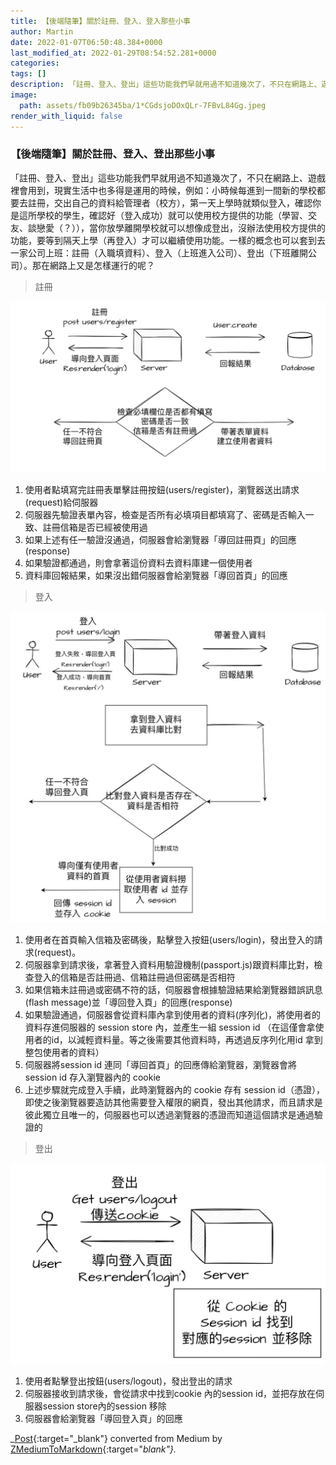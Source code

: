 ```yaml
---
title: 【後端隨筆】關於註冊、登入、登入那些小事
author: Martin
date: 2022-01-07T06:50:48.384+0000
last_modified_at: 2022-01-29T08:54:52.281+0000
categories: 
tags: []
description: 「註冊、登入、登出」這些功能我們早就用過不知道幾次了，不只在網路上、遊戲裡會用到，現實生活中也多得是運用的時候，例如：小時候每進到一間新的學校都要去註冊，交出自己的資料給管理者（校方），第一天上學時就類似登入，確認你是這所學校的學生，確認好（登入成功）就可以使用校方提供的功能（學…
image:
  path: assets/fb09b26345ba/1*CGdsjoDOxQLr-7FBvL84Gg.jpeg
render_with_liquid: false
---
```


### 【後端隨筆】關於註冊、登入、登出那些小事

「註冊、登入、登出」這些功能我們早就用過不知道幾次了，不只在網路上、遊戲裡會用到，現實生活中也多得是運用的時候，例如：小時候每進到一間新的學校都要去註冊，交出自己的資料給管理者（校方），第一天上學時就類似登入，確認你是這所學校的學生，確認好（登入成功）就可以使用校方提供的功能（學習、交友、談戀愛（？）），當你放學離開學校就可以想像成登出，沒辦法使用校方提供的功能，要等到隔天上學（再登入）才可以繼續使用功能。一樣的概念也可以套到去一家公司上班：註冊（入職填資料）、登入（上班進入公司）、登出（下班離開公司）。那在網路上又是怎樣運行的呢？


> 註冊 






![](/assets/fb09b26345ba/1*CGdsjoDOxQLr-7FBvL84Gg.jpeg)

1. 使用者點填寫完註冊表單擊註冊按鈕\(users/register\)，瀏覽器送出請求\(request\)給伺服器
2. 伺服器先驗證表單內容，檢查是否所有必填項目都填寫了、密碼是否輸入一致、註冊信箱是否已經被使用過
3. 如果上述有任一驗證沒通過，伺服器會給瀏覽器「導回註冊頁」的回應\(response\)
4. 如果驗證都通過，則會拿著這份資料去資料庫建一個使用者
5. 資料庫回報結果，如果沒出錯伺服器會給瀏覽器「導回首頁」的回應



> 登入 






![](/assets/fb09b26345ba/1*Bqa2BFPNLRymy-8NNCqhDw.jpeg)

1. 使用者在首頁輸入信箱及密碼後，點擊登入按鈕\(users/login\)，發出登入的請求\(request\)。
2. 伺服器拿到請求後，拿著登入資料用驗證機制\(passport\.js\)跟資料庫比對，檢查登入的信箱是否註冊過、信箱註冊過但密碼是否相符
3. 如果信箱未註冊過或密碼不符的話，伺服器會根據驗證結果給瀏覽器錯誤訊息\(flash message\)並「導回登入頁」的回應\(response\)
4. 如果驗證通過，伺服器會從資料庫內拿到使用者的資料\(序列化\)，將使用者的資料存進伺服器的 session store 內，並產生一組 session id
（在這僅會拿使用者的id，以減輕資料量。等之後需要其他資料時，再透過反序列化用id 拿到整包使用者的資料）
5. 伺服器將session id 連同「導回首頁」的回應傳給瀏覽器，瀏覽器會將session id 存入瀏覽器內的 cookie
6. 上述步驟就完成登入手續，此時瀏覽器內的 cookie 存有 session id（憑證），即使之後瀏覽器要造訪其他需要登入權限的網頁，發出其他請求，而且請求是彼此獨立且唯一的，伺服器也可以透過瀏覽器的憑證而知道這個請求是通過驗證的



> 登出 






![](/assets/fb09b26345ba/1*IVjzho8mesHbW-QSz1nuHA.jpeg)

1. 使用者點擊登出按鈕\(users/logout\)，發出登出的請求
2. 伺服器接收到請求後，會從請求中找到cookie 內的session id，並把存放在伺服器session store內的session 移除
3. 伺服器會給瀏覽器「導回登入頁」的回應



_[Post](https://medium.com/@martin87713/%E5%BE%8C%E7%AB%AF%E9%9A%A8%E7%AD%86-%E9%97%9C%E6%96%BC%E8%A8%BB%E5%86%8A-%E7%99%BB%E5%85%A5-%E7%99%BB%E5%85%A5%E9%82%A3%E4%BA%9B%E5%B0%8F%E4%BA%8B-fb09b26345ba){:target="_blank"} converted from Medium by [ZMediumToMarkdown](https://github.com/ZhgChgLi/ZMediumToMarkdown){:target="_blank"}._
